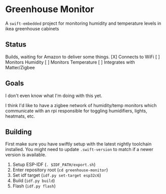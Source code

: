# Greenhouse Monitor

A `swift-embedded` project for monitoring humidity and temperature levels in
ikea greenhouse cabinets

## Status

Builds, waiting for Amazon to deliver some things. [X] Connects to WiFi [ ]
Monitors Humidity [ ] Monitors Temperature [ ] Integrates with Matter/Zigbee

## Goals

I don't even know what I'm doing with this yet.

I think I'd like to have a zigbee network of humidity/temp monitors which
communicate with an rpi responsible for toggling humidifiers, lights, heatmats,
etc.

## Building

First make sure you have swiftly setup with the latest nightly toolchain
installed. You might need to update `.swift-version` to match if a newer version
is available.

1. Setup ESP-IDF (`. $IDF_PATH/export.sh`)
2. Enter repository root (`cd greenhouse-monitor`)
3. Set idf target (`idf.py set-target esp32c6`)
4. Build (`idf.py build`)
5. Flash (`idf.py flash`)
